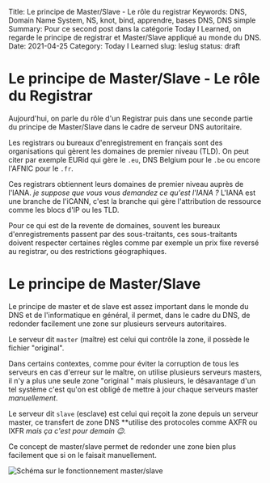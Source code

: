 Title: Le principe de Master/Slave - Le rôle du registrar 
Keywords: DNS, Domain Name System, NS, knot, bind, apprendre, bases DNS, DNS simple
Summary: Pour ce second post dans la catégorie Today I Learned, on regarde le principe de registrar et Master/Slave appliqué au monde du DNS.
Date: 2021-04-25
Category: Today I Learned
slug: leslug
status: draft

# Le principe de Master/Slave - Le rôle du Registrar

Aujourd'hui, on parle du rôle d'un Registrar puis dans une seconde partie du principe de Master/Slave dans le cadre de serveur DNS autoritaire.

Les registrars ou bureaux d'enregistrement en français sont des organisations qui gèrent les domaines de premier niveau (TLD). On peut citer par exemple EURid qui gère le `.eu`, DNS Belgium pour le `.be` ou encore l'AFNIC pour le `.fr`. 

Ces registrars obtiennent leurs domaines de premier niveau auprès de l'IANA. *je suppose que vous vous demandez ce qu'est l'IANA ?* L'IANA est une branche de l'iCANN, c'est la branche qui gère l'attribution de ressource comme les blocs d'IP ou les TLD.

Pour ce qui est de la revente de domaines, souvent les bureaux d'enregistrements passent par des sous-traitants, ces sous-traitants doivent respecter certaines règles comme par exemple un prix fixe reversé au registrar, ou des restrictions géographiques.

# Le principe de Master/Slave

Le principe de master et de slave est assez important dans le monde du DNS et de l'informatique en général, il permet, dans le cadre du DNS, de redonder facilement une zone sur plusieurs serveurs autoritaires.

Le serveur dit `master` (maître) est celui qui contrôle la zone, il possède le fichier "original".

Dans certains contextes, comme pour éviter la corruption de tous les serveurs en cas d'erreur sur le maître, on utilise plusieurs serveurs masters, il n'y a plus une seule zone "original " mais plusieurs, le désavantage d'un tel système c'est qu'on est obligé de mettre à jour chaque serveurs master *manuellement*.

Le serveur dit `slave` (esclave) est celui qui reçoit la zone depuis un serveur master, ce transfert de zone DNS **utilise des protocoles comme AXFR ou IXFR *mais ça c'est pour demain 😉.*

Ce concept de master/slave permet de redonder une zone bien plus facilement que si on le faisait manuellement.

![Schéma sur le fonctionnement master/slave](/static/img/master-slave-registrar/schema-master-slave.png)
